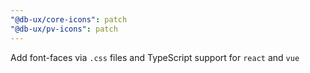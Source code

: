 ```yaml
---
"@db-ux/core-icons": patch
"@db-ux/pv-icons": patch
---
```


Add font-faces via `.css` files and TypeScript support for `react` and `vue`
